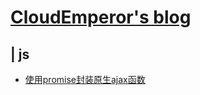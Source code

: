 # [CloudEmperor's blog](https://CloudEmperor.github.io/blog) 


## | js

* [使用promise封装原生ajax函数](https://github.com/CloudEmperor/blog/blob/master/markdown/js/使用promise封装原生ajax函数.md) 